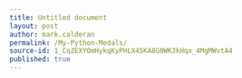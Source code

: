 ```yaml
---
title: Untitled document
layout: post
author: mark.calderan
permalink: /My-Python-Medals/
source-id: 1_CqZEXYOmHykqKyPHLX45KA8G0WK3kHqx_4MgMWvtA4
published: true
---
```

